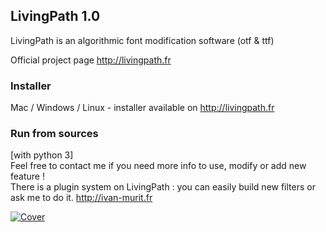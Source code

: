 ## LivingPath 1.0
LivingPath is an algorithmic font modification software (otf & ttf)

Official project page http://livingpath.fr

### Installer
Mac / Windows / Linux - installer available on http://livingpath.fr

### Run from sources
[with python 3]<br>
Feel free to contact me if you need more info to use, modify or add new feature !<br/>
There is a plugin system on LivingPath : you can easily build new filters or ask me to do it.
http://ivan-murit.fr



[![Cover](https://github.com/user-attachments/assets/16e78526-842c-4dbb-93e1-23544c3bf757)](http://http://livingpath.fr)<br/>



</br>
